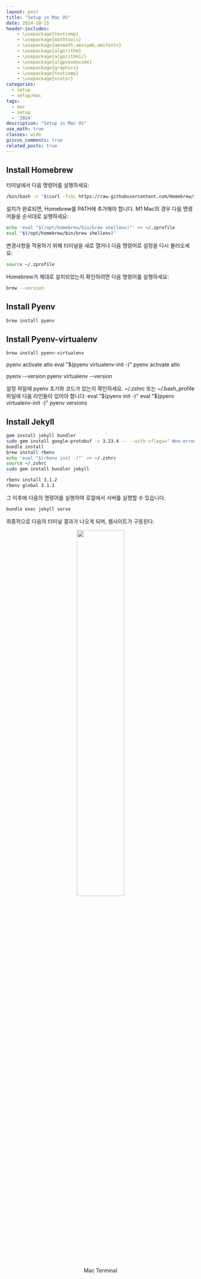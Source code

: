 ```yaml
---
layout: post
title: "Setup in Mac OS"
date: 2024-10-15
header-includes:
    - \usepackage{textcomp}
    - \usepackage{mathtools}
    - \usepackage{amsmath,amssymb,amsfonts}
    - \usepackage{algorithm}
    - \usepackage{algorithmic}
    - \usepackage{algpseudocode}
    - \usepackage{graphicx}
    - \usepackage{textcomp}
    - \usepackage{xcolor}
categories:
  - setup
  - setup/mac
tags:
  - mac
  - setup
  - '2024'
description: "Setup in Mac OS"
use_math: true
classes: wide
giscus_comments: true
related_posts: true
---
```


## Install Homebrew

터미널에서 다음 명령어를 실행하세요:

```bash
/bin/bash -c "$(curl -fsSL https://raw.githubusercontent.com/Homebrew/install/HEAD/install.sh)"
```

설치가 완료되면, Homebrew를 PATH에 추가해야 합니다. M1 Mac의 경우 다음 명령어들을 순서대로 실행하세요:

```bash
echo 'eval "$(/opt/homebrew/bin/brew shellenv)"' >> ~/.zprofile
eval "$(/opt/homebrew/bin/brew shellenv)"
```

변경사항을 적용하기 위해 터미널을 새로 열거나 다음 명령어로 설정을 다시 불러오세요:

```bash
source ~/.zprofile
```

Homebrew가 제대로 설치되었는지 확인하려면 다음 명령어를 실행하세요:

```bash
brew --version
```

## Install Pyenv

```bash
brew install pyenv
```

## Install Pyenv-virtualenv

```bash
brew install pyenv-virtualenv
```

pyenv activate atlo
eval "$(pyenv virtualenv-init -)"
pyenv activate atlo

pyenv --version
pyenv virtualenv --version

설정 파일에 pyenv 초기화 코드가 있는지 확인하세요. ~/.zshrc 또는 ~/.bash_profile 파일에 다음 라인들이 있어야 합니다:
eval "$(pyenv init -)"
eval "$(pyenv virtualenv-init -)"
pyenv versions

## Install Jekyll

```bash
gem install jekyll bundler
sudo gem install google-protobuf -v 3.23.4 -- --with-cflags="-Wno-error=implicit-function-declaration"
bundle install
brew install rbenv
echo 'eval "$(rbenv init -)"' >> ~/.zshrc
source ~/.zshrc
sudo gem install bundler jekyll

```

```bash
rbenv install 3.1.2
rbenv global 3.1.2
```

그 이후에 다음의 명령어를 실행하여 로컬에서 서버를 실행할 수 있습니다.

```bash
bundle exec jekyll serve
```

최종적으로 다음의 터미널 결과가 나오게 되며, 웹사이트가 구동된다.

<div align="center">
  <img src="/assets/img/mac_terminal.png" width="50%">
  <p>Mac Terminal</p>
</div>
